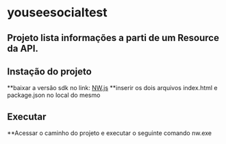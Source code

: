 # youseesocialtest

## Projeto lista informações a parti de um Resource da API.

## Instação do projeto

**baixar a versão sdk no link: [NW.js](https://nwjs.io/) 
**inserir os dois arquivos index.html e package.json no local do mesmo

## Executar

**Acessar o caminho do projeto e executar o seguinte comando nw.exe




